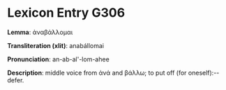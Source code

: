 # Lexicon Entry G306

**Lemma**: ἀναβάλλομαι

**Transliteration (xlit)**: anabállomai

**Pronunciation**: an-ab-al'-lom-ahee

**Description**:
middle voice from ἀνά and βάλλω; to put off (for oneself):--defer.

